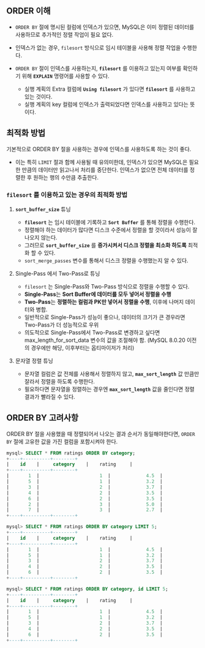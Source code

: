 ## ORDER 이해

- `ORDER BY` 절에 명시된 컬럼에 인덱스가 있으면, MySQL은 이미 정렬된 데이터를 사용하므로 추가적인 정렬 작업이 필요 없다.

- 인덱스가 없는 경우, `filesort` 방식으로 임시 테이블을 사용해 정렬 작업을 수행한다.

- `ORDER BY` 절이 인덱스를 사용하는지, **`filesort`** 를 이용하고 있는지 여부를 확인하기 위해 **`EXPLAIN`** 명령어를 사용할 수 있다.
	- 실행 계획의 Extra 컬럼에 **`Using filesort`** 가 있다면 **`filesort`** 를 사용하고 있는 것이다.
	- 실행 계획의 key 컬럼에 인덱스가 출력되었다면 인덱스를 사용하고 있다는 뜻이다.

## 최적화 방법

기본적으로 ORDER BY 절을 사용하는 경우에 인덱스를 사용하도록 하는 것이 좋다.
- 이는 특히 `LIMIT` 절과 함께 사용될 때 유의미한데, 인덱스가 있으면 MySQL은 필요한 만큼의 데이터만 읽고나서 처리를 중단한다. 인덱스가 없으면 전체 데이터를 정렬한 후 원하는 행의 수만큼 추출한다.

### **`filesort`** 를 이용하고 있는 경우의 최적화 방법
1. **`sort_buffer_size`** 튜닝
	- **`filesort`** 는 임시 테이블에 기록하고 **`Sort Buffer`** 를 통해 정렬을 수행한다.
	- 정렬해야 하는 데이터가 많다면 디스크 수준에서 정렬을 할 것이라서 성능이 잘 나오지 않는다.
	- 그러므로 **`sort_buffer_size`** 를 **증가시켜서 디스크 정렬을 최소화 하도록** 최적화 할 수 있다.
	- `sort_merge_passes` 변수를 통해서 디스크 정렬을 수행했는지 알 수 있다.

2. Single-Pass 에서 Two-Pass로 튜닝
	- `filesort` 는 Single-Pass와 Two-Pass 방식으로 정렬을 수행할 수 있다.
	- **Single-Pass**는 **Sort Buffer에 데이터를 모두 넣어서 정렬을 수행**
	- **Two-Pass**는 **정렬하는 컬럼과 PK만 넣어서 정렬을 수행**, 이후에 나머지 데이터와 병합.
	- 일반적으로 Single-Pass가 성능이 좋으나, 데이터의 크기가 큰 경우라면 Two-Pass가 더 성능적으로 우위
	- 의도적으로 Single-Pass에서 Two-Pass로 변경하고 싶다면 max_length_for_sort_data 변수의 값을 조절해야 함. (MySQL 8.0.20 이전의 경우에만 해당, 이후부터는 옵티마이저가 처리)

3. 문자열 정렬 튜닝
	- 문자열 컬럼은 값 전체를 사용해서 정렬하지 않고, **`max_sort_length`** 값 만큼만 잘라서 정렬을 하도록 수행한다.
	- 필요하다면 문자열을 정렬하는 경우엔 **`max_sort_length`** 값을 줄인다면 정렬 결과가 빨라질 수 있다.

## ORDER BY 고려사항

ORDER BY 절을 사용했을 때 정렬되어서 나오는 결과 순서가 동일해야한다면, `ORDER BY` 절에 고유한 값을 가진 컬럼을 포함시켜야 한다.

```sql
mysql> SELECT * FROM ratings ORDER BY category;
+----+----------+--------+
|    id    |     category    |    rating     |
+----+----------+--------+
|       1  |                      1  |             4.5  |
|       5  |                      1  |             3.2  |
|       3  |                      2  |             3.7  |
|       4  |                      2  |             3.5  |
|       6  |                      2  |             3.5  |
|       2  |                      3  |             5.0  |
|       7  |                      3  |             2.7  |
+----+----------+--------+

mysql> SELECT * FROM ratings ORDER BY category LIMIT 5;
+----+----------+--------+
|    id    |     category    |    rating     |
+----+----------+--------+
|       1  |                      1  |             4.5  |
|       5  |                      1  |             3.2  |
|       3  |                      2  |             3.7  |
|       4  |                      2  |             3.5  |
|       6  |                      2  |             3.5  |
+----+----------+--------+
```

```sql
mysql> SELECT * FROM ratings ORDER BY category, id LIMIT 5;
+----+----------+--------+
|    id    |     category    |    rating     |
+----+----------+--------+
|       1  |                      1  |             4.5  |
|       5  |                      1  |             3.2  |
|       3  |                      2  |             3.7  |
|       4  |                      2  |             3.5  |
|       6  |                      2  |             3.5  |
+----+----------+--------+
```